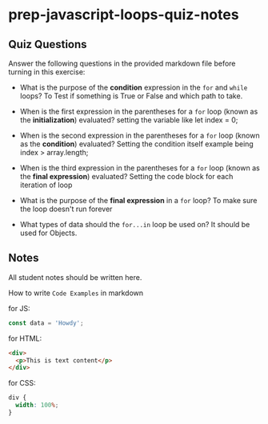 # prep-javascript-loops-quiz-notes

## Quiz Questions

Answer the following questions in the provided markdown file before turning in this exercise:

- What is the purpose of the **condition** expression in the `for` and `while` loops? To Test if something is True or False and which path to take.

- When is the first expression in the parentheses for a `for` loop (known as the **initialization**) evaluated? setting the variable like let index = 0;

- When is the second expression in the parentheses for a `for` loop (known as the **condition**) evaluated? Setting the condition itself example being index > array.length;

- When is the third expression in the parentheses for a `for` loop (known as the **final expression**) evaluated? Setting the code block for each iteration of loop

- What is the purpose of the **final expression** in a `for` loop? To make sure the loop doesn't run forever

- What types of data should the `for...in` loop be used on? It should be used for Objects.

## Notes

All student notes should be written here.

How to write `Code Examples` in markdown

for JS:

```javascript
const data = 'Howdy';
```

for HTML:

```html
<div>
  <p>This is text content</p>
</div>
```

for CSS:

```css
div {
  width: 100%;
}
```
